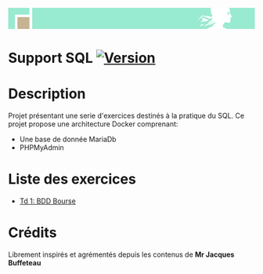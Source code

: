 ![separe](https://github.com/studoo-app/.github/blob/main/profile/studoo-banner-logo.png)
# Support SQL [![Version](https://img.shields.io/badge/Version-1.0.0-blue)]()

# Description

Projet présentant une serie d'exercices destinés à la pratique du SQL.
Ce projet propose une architecture Docker comprenant:
- Une base de donnée MariaDb
- PHPMyAdmin

# Liste des exercices

- [Td 1: BDD Bourse](exercices/td-1-bourse/enonce.md)

# Crédits 

Librement inspirés et agrémentés depuis les contenus de **Mr Jacques Buffeteau**